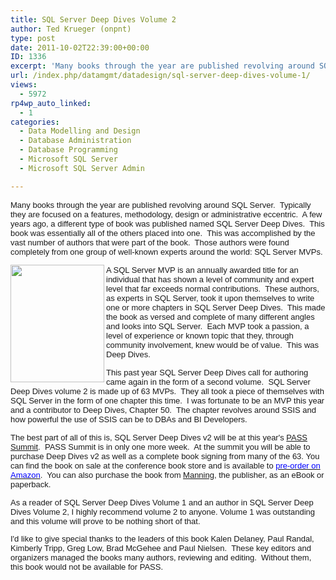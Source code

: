 ```yaml
---
title: SQL Server Deep Dives Volume 2
author: Ted Krueger (onpnt)
type: post
date: 2011-10-02T22:39:00+00:00
ID: 1336
excerpt: 'Many books through the year are published revolving around SQL Server.  Typically they are focused on a features, methodology, design or administrative eccentric.  A few years ago, a different type of book was published named SQL Server Deep Dives.  Thi&hellip;'
url: /index.php/datamgmt/datadesign/sql-server-deep-dives-volume-1/
views:
  - 5972
rp4wp_auto_linked:
  - 1
categories:
  - Data Modelling and Design
  - Database Administration
  - Database Programming
  - Microsoft SQL Server
  - Microsoft SQL Server Admin

---
```

<p class="MsoNormal" style="margin: 0in 0in 10pt;">
  <span style="mso-bidi-font-family: Calibri; mso-bidi-theme-font: minor-latin;"><span style="font-size: small;"><span style="font-family: arial,helvetica,sans-serif;">Many books through the year are published revolving around SQL Server.<span style="mso-spacerun: yes;">  </span>Typically they are focused on a features, methodology, design or administrative eccentric.<span style="mso-spacerun: yes;">  </span>A few years ago, a different type of book was published named SQL Server Deep Dives.<span style="mso-spacerun: yes;">  </span>This book was essentially all of the others placed into one.<span style="mso-spacerun: yes;">  </span>This was accomplished by the vast number of authors that were part of the book.<span style="mso-spacerun: yes;">  </span>Those authors were found completely from one group of well-known experts around the world: SQL Server MVPs.<span style="mso-spacerun: yes;">  </span></span></span></span>
</p>

<p class="MsoNormal" style="margin: 0in 0in 10pt;">
  <span style="mso-bidi-font-family: Calibri; mso-bidi-theme-font: minor-latin;"><span style="font-size: small;"><span style="font-family: Calibri;"></p> 
  
  <div class="image_block">
    <a href="/media/blogs/DataMgmt/DeepDiveV2.jpg?mtime=1317602055"><span style="font-family: arial,helvetica,sans-serif;"><span style="font-size: small;"><img src="https://lessthandot.z19.web.core.windows.net/wp-content/uploads/blogs/DataMgmt/DeepDiveV2.jpg?mtime=1317602055" alt="" width="150" height="188" align="left" /></span></span></a>
  </div>
  
  <p>
    <span style="font-family: arial,helvetica,sans-serif;"><span style="font-size: small;">A SQL Server MVP is an annually awarded title for an individual that has shown a level of community and expert level that far exceeds normal contributions.<span style="mso-spacerun: yes;">  </span>These authors, as experts in SQL Server, took it upon themselves to write one or more chapters in SQL Server Deep Dives.<span style="mso-spacerun: yes;">  </span>This made the book as versed and complete of many different angles and looks into SQL Server.<span style="mso-spacerun: yes;">  </span>Each MVP took a passion, a level of experience or known topic that they, through community involvement, knew would be of value.<span style="mso-spacerun: yes;">  </span>This was Deep Dives.</span></span></span></span></span>
  </p>
  
  <p class="MsoNormal" style="margin: 0in 0in 10pt;">
    <span style="mso-bidi-font-family: Calibri; mso-bidi-theme-font: minor-latin;"><span style="font-size: small;"><span style="font-family: arial,helvetica,sans-serif;"><span style="font-size: small;">This past year SQL Server Deep Dives call for authoring came again in the form of a second volume.<span style="mso-spacerun: yes;">  </span>SQL Server Deep Dives volume 2 is made up of 63 MVPs.<span style="mso-spacerun: yes;">  </span>They all took a piece of themselves with SQL Server in the form of one chapter this time. <span style="mso-spacerun: yes;"> </span>I was fortunate to be an MVP this year and a contributor to Deep Dives, Chapter 50.<span style="mso-spacerun: yes;">  </span>The chapter revolves around SSIS and how powerful the use of SSIS can be to DBAs and BI Developers.</span></span></span></span>
  </p>
  
  <p>
    <span style="font-family: &amp;quot; font-size: 11pt; mso-bidi-theme-font: minor-latin; mso-ascii-theme-font: minor-latin; mso-hansi-theme-font: minor-latin;"><span style="font-family: arial,helvetica,sans-serif;"><span style="font-size: small;">The best part of all of this is, SQL Server Deep Dives v2 will be at this year's </span></span><a href="http://www.sqlpass.org/summit/2011/"><span style="font-family: arial,helvetica,sans-serif;"><span style="font-size: small;">PASS Summit</span></span></a><span style="font-family: arial,helvetica,sans-serif;"><span style="font-size: small;">.<span style="mso-spacerun: yes;">  </span>PASS Summit is in only one more week.<span style="mso-spacerun: yes;">  </span>At the summit you will be able to purchase Deep Dives v2 as well as a complete book signing from many of the 63. </span></span></span><span style="font-family: &amp;quot; font-size: 11pt; mso-bidi-theme-font: minor-latin; mso-ascii-theme-font: minor-latin; mso-hansi-theme-font: minor-latin; mso-ansi-language: EN;" lang="EN"><span style="font-family: arial,helvetica,sans-serif;"><span style="font-size: small;">You can find the book on sale at the conference book store and is available to </span></span><a href="http://www.amazon.com/SQL-Server-Deep-Dives-Vol/dp/1617290475/ref=sr_1_1?ie=UTF8&qid=1317015199&sr=8-1" target="_blank"><span style="color: #0000ff;"><span style="font-family: arial,helvetica,sans-serif;"><span style="font-size: small;">pre-order on Amazon</span></span></span></a><span style="font-family: arial,helvetica,sans-serif;"><span style="font-size: small;">.  You can also purchase the book from </span></span><a href="http://www.manning.com/delaney/"><span style="font-family: arial,helvetica,sans-serif;"><span style="font-size: small;">Manning</span></span></a><span style="font-family: arial,helvetica,sans-serif;"><span style="font-size: small;">, the publisher, as an eBook or paperback. </span></span></span>
  </p>
  
  <p class="MsoNormal" style="margin: 0in 0in 10pt;">
    <span style="mso-bidi-font-family: Calibri; mso-bidi-theme-font: minor-latin;"><span style="font-size: small;"><span style="font-family: arial,helvetica,sans-serif;"><span style="font-size: small;">As a reader of SQL Server Deep Dives Volume 1 and an author in SQL Server Deep Dives Volume 2, I highly recommend volume 2 to anyone. Volume 1 was outstanding and this volume will prove to be nothing short of that.<span style="mso-spacerun: yes;">  </span></span></span></span></span>
  </p>
  
  <p class="MsoNormal" style="margin: 0in 0in 10pt;">
    <span style="font-size: small;"><span style="font-family: arial,helvetica,sans-serif;"><span style="font-size: small;"><span style="mso-bidi-font-family: Calibri; mso-bidi-theme-font: minor-latin;">I'd like to give special thanks to the leaders of this book </span><span style="mso-bidi-font-family: Calibri; mso-bidi-theme-font: minor-latin; mso-ansi-language: EN;" lang="EN">Kalen Delaney, Paul Randal, Kimberly Tripp, Greg Low, Brad McGehee and Paul Nielsen</span><span style="mso-bidi-font-family: Calibri; mso-bidi-theme-font: minor-latin;">.<span style="mso-spacerun: yes;">  </span>These key editors and organizers managed the books many authors, reviewing and editing.<span style="mso-spacerun: yes;">  </span>Without them, this book would not be available for PASS.</span></span></span></span>
  </p>